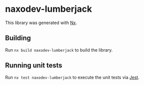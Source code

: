 # naxodev-lumberjack

This library was generated with [Nx](https://nx.dev).

## Building

Run `nx build naxodev-lumberjack` to build the library.

## Running unit tests

Run `nx test naxodev-lumberjack` to execute the unit tests via [Jest](https://jestjs.io).
